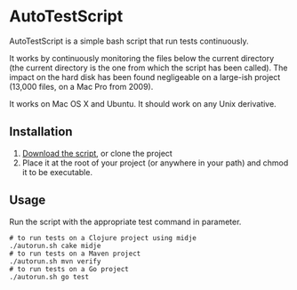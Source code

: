 # AutoTestScript

AutoTestScript is a simple bash script that run tests continuously.

It works by continuously monitoring the files below the current directory (the current directory is the one from which the script has been called). The impact on the hard disk has been found negligeable on a large-ish project (13,000 files, on a Mac Pro from 2009).

It works on Mac OS X and Ubuntu. It should work on any Unix derivative.

## Installation

1. [Download the script](https://raw.github.com/elefevre/AutoTestScript/master/autotest.sh), or clone the project
2. Place it at the root of your project (or anywhere in your path) and chmod it to be executable.

## Usage

Run the script with the appropriate test command in parameter.

	# to run tests on a Clojure project using midje
	./autorun.sh cake midje
	# to run tests on a Maven project
	./autorun.sh mvn verify
	# to run tests on a Go project
	./autorun.sh go test

